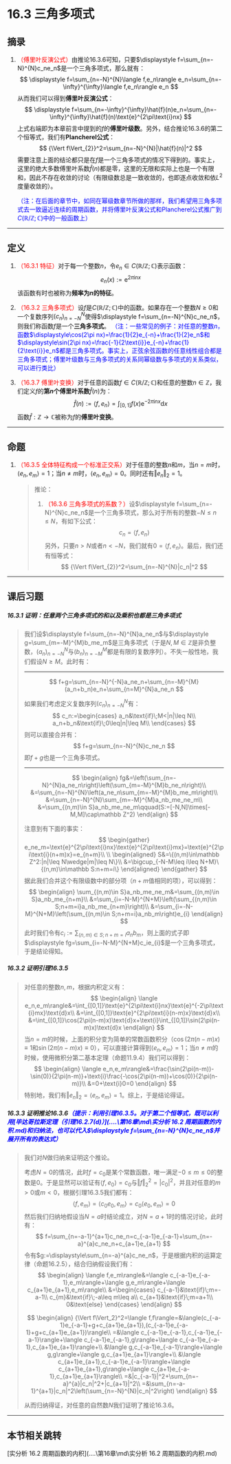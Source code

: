 # 16.3 三角多项式

## 摘录

1. <font color=red>（傅里叶反演公式）</font>由推论16.3.6可知，只要$\displaystyle f=\sum_{n=-N}^{N}c_ne_n$是一个三角多项式，那么就有：
   $$
   \displaystyle f=\sum_{n=-N}^{N}\langle f,e_n\rangle e_n=\sum_{n=-\infty}^{\infty}\langle f,e_n\rangle e_n
   $$
   从而我们可以得到**傅里叶反演公式**：
   $$
   \displaystyle f=\sum_{n=-\infty}^{\infty}\hat{f}(n)e_n=\sum_{n=-\infty}^{\infty}\hat{f}(n)\text{e}^{2\pi\text{i}nx}
   $$
   上式右端即为本章前言中提到的$f$的**傅里叶级数**。另外，结合推论16.3.6的第二个恒等式，我们有**Plancherel公式**：
   $$
   {\Vert f\Vert_{2}}^2=\sum_{n=-N}^{N}|\hat{f}(n)|^2
   $$
   需要注意上面的结论都只是在$f$是一个三角多项式的情况下得到的。事实上，这里的绝大多数傅里叶系数$\hat{f}(n)$都是零，这里的无限和实际上也是一个有限和，因此不存在收敛的讨论（有限级数总是一致收敛的，也即逐点收敛和依$L^2$度量收敛的）。

   <font color=blue>（注：在后面的章节中，如同在幂级数章节所做的那样，我们希望用三角多项式去一致逼近连续的周期函数，并将傅里叶反演公式和Plancherel公式推广到$C(\mathbb R/\mathbb Z;\mathbb C)$中的一般函数上）</font>

---

## 定义

1. <font color=red>（16.3.1 特征）</font>对于每一个整数$n$，令$e_n\in C(\mathbb R/\mathbb Z;\mathbb C)$表示函数：
   $$
   e_n(x):=\text{e}^{2\pi\text{i}nx}
   $$
   该函数有时也被称为**频率为$n$的特征**。

2. <font color=red>（16.3.2 三角多项式）</font>设$f$是$C(\mathbb R/\mathbb Z;\mathbb C)$中的函数。如果存在一个整数$N\geq 0$和一个复数序列$(c_n)_{n=-N}^{N}$使得$\displaystyle f=\sum_{n=-N}^{N}c_ne_n$，则我们称函数$f$是一个**三角多项式**。
   <font color=blue>（注：一些常见的例子：对任意的整数$n$，函数$\displaystyle\cos(2\pi nx)=\frac{1}{2}e_{-n}+\frac{1}{2}e_n$和$\displaystyle\sin(2\pi nx)=\frac{-1}{2\text{i}}e_{-n}+\frac{1}{2\text{i}}e_n$都是三角多项式。事实上，正弦余弦函数的任意线性组合都是三角多项式；傅里叶级数与三角多项式的关系同幂级数与多项式的关系类似，可以进行类比）</font>

3. <font color=red>（16.3.7 傅里叶变换）</font>对于任意的函数$f\in C(\mathbb R/\mathbb Z;\mathbb C)$和任意的整数$n\in\mathbb Z$，我们定义$f$的**第$n$个傅里叶系数**$\hat{f}(n)$为：
   $$
   \hat{f}(n):=\langle f,e_n\rangle=\int_{[0,1]}f(x)\text{e}^{-2\pi\text{i}nx}\text{d}x
   $$
   函数$\hat{f}:\mathbb Z\to\mathbb C$被称为$f$的**傅里叶变换**。

---

## 命题

1. <font color=red>（16.3.5 全体特征构成一个标准正交系）</font>对于任意的整数$n$和$m$，当$n=m$时，$\langle e_n,e_m\rangle=1$；当$n\ne m$时，$\langle e_n,e_m\rangle=0$。同时还有$\Vert e_n\Vert_{2}=1$。

   > 推论：
   >
   > 1. <font color=red>（16.3.6 三角多项式的系数？）</font>设$\displaystyle f=\sum_{n=-N}^{N}c_ne_n$是一个三角多项式，那么对于所有的整数$-N\leq n\leq N$，有如下公式：
   >    $$
   >    c_n=\langle f,e_n\rangle
   >    $$
   >    另外，只要$n>N$或者$n<-N$，我们就有$0=\langle f,e_n\rangle$。最后，我们还有恒等式：
   >    $$
   >    {\Vert f\Vert_{2}}^2=\sum_{n=-N}^{N}|c_n|^2
   >    $$

---

## 课后习题

##### 16.3.1 证明：任意两个三角多项式的和以及乘积也都是三角多项式

> 我们设$\displaystyle f=\sum_{n=-N}^{N}a_ne_n$与$\displaystyle g=\sum_{m=-M}^{M}b_me_m$是三角多项式（于是$N,M\in\mathbb Z$是非负整数，$(a_n)_{n=-N}^{N}$与$(b_n)_{n=-M}^{M}$都是有限的复数序列）。不失一般性地，我们假设$N\geq M$。此时有：
>
> ---
>
> $$
> f+g=\sum_{n=-N}^{-N}a_ne_n+\sum_{n=-M}^{M}(a_n+b_n)e_n+\sum_{n=M}^{N}a_ne_n
> $$
>
> 如果我们考虑定义复数序列$(c_n)_{n=-N}^{N}$有：
> $$
> c_n:=\begin{cases}
> a_n&\text{if}\;M<|n|\leq N\\
> a_n+b_n&\text{if}\;0\leq|n|\leq M\\
> \end{cases}
> $$
> 则可以直接合并有：
> $$
> f+g=\sum_{n=-N}^{N}c_ne_n
> $$
> 即$f+g$也是一个三角多项式。
>
> ---
>
> $$
> \begin{align}
> fg&=\left(\sum_{n=-N}^{N}a_ne_n\right)\left(\sum_{m=-M}^{M}b_ne_n\right)\\
> &=\sum_{n=-N}^{N}\left(a_ne_n\sum_{m=-M}^{M}b_me_m\right)\\
> &=\sum_{n=-N}^{N}\sum_{m=-M}^{M}a_nb_me_ne_m\\
> &=\sum_{(n,m)\in S}a_nb_me_ne_m\qquad(S:=[-N,N]\times[-M,M]\cap\mathbb Z^2)
> \end{align}
> $$
>
> 注意到有下面的事实：
> $$
> \begin{gather}
> e_ne_m=\text{e}^{2\pi\text{i}nx}\text{e}^{2\pi\text{i}mx}=\text{e}^{2\pi\text{i}(n+m)x}=e_{n+m}\\
> \\
> \begin{aligned}
> S&=\{(n,m)\in\mathbb Z^2:|n|\leq N\wedge|m|\leq N\}\\
> &=\bigcup_{-N-M\leq i\leq N+M}\{(n,m)\in\mathbb S:n+m=i\}
> \end{aligned}
> \end{gather}
> $$
> 据此我们合并这个有限级数中的部分项（$n+m$值相同的项），可以得到：
> $$
> \begin{align}
> \sum_{(n,m)\in S}a_nb_me_ne_m&=\sum_{(n,m)\in S}a_nb_me_{n+m}\\
> &=\sum_{i=-N-M}^{N+M}\left(\sum_{(n,m)\in S;n+m=i}a_nb_me_{n+m}\right)\\
> &=\sum_{i=-N-M}^{N+M}\left(\sum_{(n,m)\in S;n+m=i}a_nb_m\right)e_{i}
> \end{align}
> $$
> 此时我们令有$\displaystyle c_i:=\sum_{(n,m)\in S;n+m=i}a_nb_m$，则上面的式子即$\displaystyle fg=\sum_{i=-N-M}^{N+M}c_ie_{i}$是一个三角多项式，于是结论得知。

##### 16.3.2 证明引理16.3.5

> 对任意的整数$n,m$，根据内积定义有：
> $$
> \begin{align}
> \langle e_n,e_m\rangle&=\int_{[0,1]}\text{e}^{2\pi\text{i}nx}\text{e}^{-2\pi\text{i}mx}\text{d}x\\
> &=\int_{[0,1]}\text{e}^{2\pi\text{i}(n-m)x}\text{d}x\\
> &=\int_{[0,1]}\cos(2\pi(n-m)x)\text{d}x+\text{i}\int_{[0,1]}\sin(2\pi(n-m)x)\text{d}x
> \end{align}
> $$
> 当$n=m$的时候，上面的积分变为简单的常数函数积分（$\cos(2\pi(n-m)x)\equiv 1$和$\sin(2\pi(n-m)x)\equiv 0$），可以直接计算得到$\langle e_n,e_m\rangle=1$；当$n\ne m$的时候，使用微积分第二基本定理（命题11.9.4）我们可以得到：
> $$
> \begin{align}
> \langle e_n,e_m\rangle&=\frac{\sin(2\pi(n-m))-\sin(0)}{2\pi(n-m)}+\text{i}\frac{-\cos(2\pi(n-m))+\cos(0)}{2\pi(n-m)}\\
> &=0+\text{i}0=0
> \end{align}
> $$
> 特别地，我们有$\Vert e_n\Vert_{2}=\langle e_n,e_m\rangle=1$。综上，于是结论得证。

##### 16.3.3 证明推论16.3.6<font color=blue>（提示：利用引理16.3.5。对于第二个恒等式，既可以利用[毕达哥拉斯定理（引理16.2.7(d)）](..\..\第16章\md\实分析 16.2 周期函数的内积.md)和归纳法，也可以代入$\displaystyle f=\sum_{n=-N}^{N}c_ne_n$并展开所有的表达式）</font>

> 我们对$N$做归纳来证明这个推论。
>
> 考虑$N=0$的情况，此时$f=c_0$是某个常数函数，唯一满足$-0\leq m\leq 0$的整数是$0$。于是显然可以验证有$\langle f,e_0\rangle=c_0$与${\Vert f\Vert_2}^2=|c_0|^2$，并且对任意的$m>0$或$m<0$，根据引理16.3.5我们都有：
> $$
> \langle f,e_m\rangle=\langle c_0e_0,e_m\rangle=c_0\langle e_0,e_m\rangle=0
> $$
> 然后我们归纳地假设当$N=a$时结论成立，对$N=a+1$时的情况讨论，此时有：
> $$
> f=\sum_{n=-a-1}^{a+1}c_ne_n=c_{-a-1}e_{-a-1}+\sum_{n=-a}^{a}c_ne_n+c_{a+1}e_{a+1}
> $$
> 令有$g:=\displaystyle\sum_{n=-a}^{a}c_ne_n$，于是根据内积的运算定律（命题16.2.5），结合归纳假设我们有：
> $$
> \begin{align}
> \langle f,e_m\rangle&=\langle c_{-a-1}e_{-a-1},e_m\rangle+\langle g,e_m\rangle+\langle c_{a+1}e_{a+1},e_m\rangle\\
> &=\begin{cases}
> c_{-a-1}&\text{if}\;m=-a-1\\
> c_{m}&\text{if}\;-a\leq m\leq a\\
> c_{a+1}&\text{if}\;m=a+1\\
> 0&\text{else}
> \end{cases}
> \end{align}
> $$
>
> $$
> \begin{align}
> {\Vert f\Vert_2}^2=\langle f,f\rangle=&\langle(c_{-a-1}e_{-a-1}+g+c_{a+1}e_{a+1}),(c_{-a-1}e_{-a-1}+g+c_{a+1}e_{a+1})\rangle\\
> =&\langle c_{-a-1}e_{-a-1},c_{-a-1}e_{-a-1}\rangle+\langle c_{-a-1}e_{-a-1},g\rangle+\langle c_{-a-1}e_{-a-1},c_{a+1}e_{a+1}\rangle+\\
> &\langle g,c_{-a-1}e_{-a-1}\rangle+\langle g,g\rangle+\langle g,c_{a+1}e_{a+1}\rangle+\\
> &\langle c_{a+1}e_{a+1},c_{-a-1}e_{-a-1}\rangle+\langle c_{a+1}e_{a+1},g\rangle+\langle c_{a+1}e_{-a-1},c_{a+1}e_{a+1}\rangle\\
> =&|c_{-a-1}|^2+\sum_{n=-a}^{a}|c_n|^2+|c_{a+1}|^2\\
> =&\sum_{n=-a-1}^{a+1}|c_n|^2\left(\sum_{n=-N}^{N}|c_n|^2\right)
> \end{align}
> $$
>
> 从而归纳得证，对任意的自然数$N$我们证明了推论16.3.6。

---

## 本节相关跳转

[实分析 16.2 周期函数的内积](..\..\第16章\md\实分析 16.2 周期函数的内积.md)